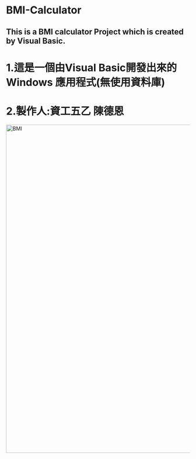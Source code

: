 # BMI-Calculator
## This is a BMI calculator Project which is created by Visual Basic.
# 1.這是一個由Visual Basic開發出來的Windows 應用程式(無使用資料庫)
# 2.製作人:資工五乙 陳德恩

<img width="899" alt="BMI" src="https://github.com/nutccsieandy/BMI-Calculator/assets/91305887/54081df9-bada-4732-91b3-eb1ec86f9d5f">
